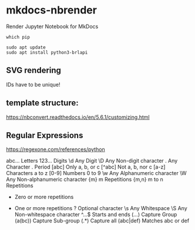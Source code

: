 # mkdocs-nbrender
Render Jupyter Notebook for MkDocs


```
which pip
```

```
sudo apt update
sudo apt install python3-brlapi
```

## SVG rendering

IDs have to be unique!


## template structure:

https://nbconvert.readthedocs.io/en/5.6.1/customizing.html


## Regular Expressions

https://regexone.com/references/python


abc…	Letters
123…	Digits
\d	Any Digit
\D	Any Non-digit character
.	Any Character
\.	Period
[abc]	Only a, b, or c
[^abc]	Not a, b, nor c
[a-z]	Characters a to z
[0-9]	Numbers 0 to 9
\w	Any Alphanumeric character
\W	Any Non-alphanumeric character
{m}	m Repetitions
{m,n}	m to n Repetitions
*	Zero or more repetitions
+	One or more repetitions
?	Optional character
\s	Any Whitespace
\S	Any Non-whitespace character
^…$	Starts and ends
(…)	Capture Group
(a(bc))	Capture Sub-group
(.*)	Capture all
(abc|def)	Matches abc or def



